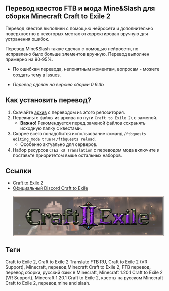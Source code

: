 ## Перевод квестов FTB и мода Mine&Slash для сборки Minecraft Craft to Exile 2
Перевод квестов выполнен с помощью нейросети и дополнительно поверхностно в некоторых местах откорректирован вручную для устранения ошибок.  

Перевод Mine&Slash также сделан с помощью нейросети, но исправлено было больше элементов вручную. Перевод выполнен примерно на 90-95%.
- По ошибкам перевода, непонятным моментам, вопросам - можете создать тему в [Issues](https://github.com/killoiee/Translation-for-Craft-to-Exile-2/issues).

- *Перевод сделан на версию сборки 0.9.3b*

## Как установить перевод?
1. Скачайте [архив](https://github.com/killoiee/Translation-for-Craft-to-Exile-2/releases) с переводом из этого репозитория.
2. Перекиньте файлы из архива по пути `Craft to Exile 2\` с заменой.
   - **Важно!** Рекомендуется перед заменой файлов сохранять исходную папку с квестами.
3. Скорее всего понадобится использование команд `/ftbquests editing_mode true` и `/ftbquests reload`.
   - Особенно актуально для серверов.
4. Набор ресурсов `CTE2 RU Translation` с переводом мода включите и поставьте приоритетом выше остальных наборов.

## Ссылки
- [Craft to Exile 2](https://www.curseforge.com/minecraft/modpacks/craft-to-exile-2)
- [Официальный Discord Craft to Exile](https://discord.gg/craft-to-exile)  
⠀
![Craft to Exile 2](https://raw.githubusercontent.com/mahjerion/Craft-to-Exile-Dissonance-Server/refs/heads/master/images/banner/cte2/title_revamped_3.png)

## Теги
Craft to Exile 2, Craft to Exile 2 Translate FTB RU, Craft to Exile 2 (VR Support), Minecraft, перевод Minecraft Craft to Exile 2, FTB перевод, перевод сборки, русский язык в Minecraft, Minecraft 1.20.1 Craft to Exile 2 (VR Support), Minecraft 1.20.1 Craft to Exile 2, квесты на русском Minecraft Craft to Exile 2, перевод mine and slash.
